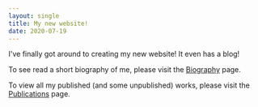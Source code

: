 ```yaml
---
layout: single
title: My new website!
date: 2020-07-19
---
```


I've finally got around to creating my new website! It even has a blog!

To see read a short biography of me, please visit the [Biography](
/biography.html)
page.

To view all my published (and some unpublished) works, please visit the
[Publications](/publications.html) page.

